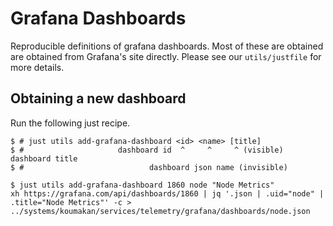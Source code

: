 # Grafana Dashboards

Reproducible definitions of grafana dashboards. Most of these are obtained are obtained from Grafana's site directly.
Please see our `utils/justfile` for more details.

## Obtaining a new dashboard
Run the following just recipe.

```console
$ # just utils add-grafana-dashboard <id> <name> [title]
$ #                     dashboard id  ^     ^     ^ (visible) dashboard title
$ #                            dashboard json name (invisible)

$ just utils add-grafana-dashboard 1860 node "Node Metrics"
xh https://grafana.com/api/dashboards/1860 | jq '.json | .uid="node" | .title="Node Metrics"' -c > ../systems/koumakan/services/telemetry/grafana/dashboards/node.json
```
